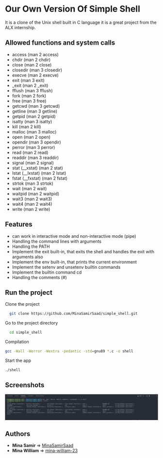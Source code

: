 # Our Own Version Of Simple Shell

It is a clone of the Unix shell built in C language it is a great project from the ALX internship.
## Allowed functions and system calls
- access (man 2 access)
- chdir (man 2 chdir)
- close (man 2 close)
- closedir (man 3 closedir)
- execve (man 2 execve)
- exit (man 3 exit)
- _exit (man 2 _exit)
- fflush (man 3 fflush)
- fork (man 2 fork)
- free (man 3 free)
- getcwd (man 3 getcwd)
- getline (man 3 getline)
- getpid (man 2 getpid)
- isatty (man 3 isatty)
- kill (man 2 kill)
- malloc (man 3 malloc)
- open (man 2 open)
- opendir (man 3 opendir)
- perror (man 3 perror)
- read (man 2 read)
- readdir (man 3 readdir)
- signal (man 2 signal)
- stat (__xstat) (man 2 stat)
- lstat (__lxstat) (man 2 lstat)
- fstat (__fxstat) (man 2 fstat)
- strtok (man 3 strtok)
- wait (man 2 wait)
- waitpid (man 2 waitpid)
- wait3 (man 2 wait3)
- wait4 (man 2 wait4)
- write (man 2 write)
## Features  
- can work in interactive mode and non-interactive mode (pipe)
- Handling the command lines with arguments
- Handling the PATH 
- Implement the exit built-in, that exits the shell and handles the exit with arguments also
- Implement the env built-in, that prints the current environment
- Implement the setenv and unsetenv builtin commands
- Implement the builtin command cd
- Handling the comments (#)


## Run the project
Clone the project  

~~~bash  
  git clone https://github.com/MinaSamirSaad/simple_shell.git
~~~

Go to the project directory  

~~~bash  
  cd simple_shell
~~~

Compilation  

~~~bash  
gcc -Wall -Werror -Wextra -pedantic -std=gnu89 *.c -o shell
~~~

Start the app 

~~~bash  
./shell
~~~  

## Screenshots  
![App Screenshot](https://github.com/MinaSamirSaad/simple_shell/blob/main/Screenshots/screenshots1.png)



## Authors
* **Mina Samir** => [MinaSamirSaad](https://github.com/MinaSamirSaad)
* **Mina William** => [mina-william-23](https://github.com/mina-william-23)
 
 